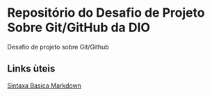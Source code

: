 # Repositório do Desafio de Projeto Sobre Git/GitHub da DIO  
Desafio de projeto sobre Git/Github


## Links  ùteis
[ Sintaxa Basica Markdown](https://www.markdownguide.org/basic-syntax)

